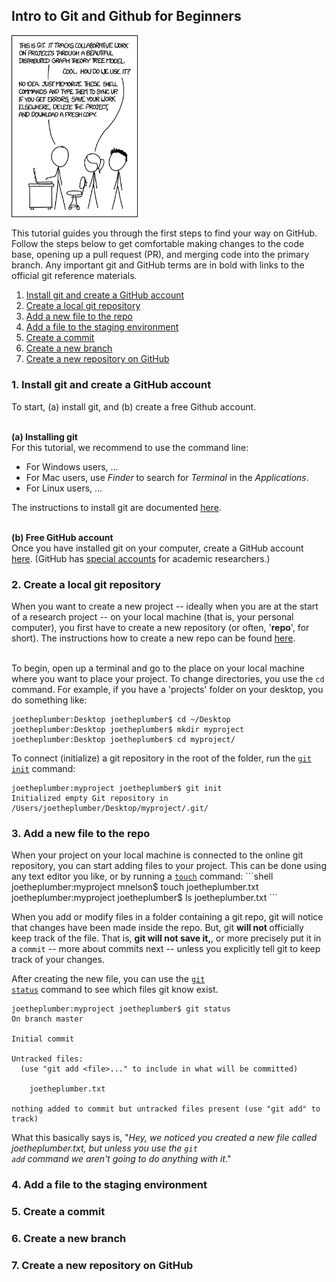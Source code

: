 ## Intro to Git and Github for Beginners

<img src="figures/git_xkcd.png"
     style="width:40%" />

This tutorial guides you through the first steps to find your way on GitHub.
Follow the steps below to get comfortable making changes to the code base, opening up a pull request (PR), and merging code into the primary branch. Any important git and GitHub terms are in bold with links to the official git reference materials.
<ol>
  <li> <a href="#step1">Install git and create a GitHub account</a> </li>
  <li> <a href="#step2">Create a local git repository </a></li>
  <li> <a href="#step3">Add a new file to the repo </a></li>
  <li> <a href="#step4">Add a file to the staging environment </a></li>
  <li> <a href="#step5">Create a commit </a></li>
  <li> <a href="#step6">Create a new branch </a></li>
  <li> <a href="#step7">Create a new repository on GitHub </a></li>
</ol>

<h3 id="step1">1. Install git and create a GitHub account</h3>
To start, (a) install git, and (b) create a free Github account. <br> <br>

<strong>(a) Installing git </strong><br>
For this tutorial, we recommend to use the command line:
<ul>
  <li> For Windows users, ...  </li>
  <li> For Mac users, use <em>Finder</em> to search for <em>Terminal</em> in the <em>Applications</em>. </li>
  <li> For Linux users,  ... </li>
</ul>
The instructions to install git are documented <a href="https://git-scm.com/book/en/v2/Getting-Started-Installing-Git" target="_blank">here</a>. <br> <br>

<strong>(b) Free GitHub account </strong><br>
Once you have installed git on your computer, create a GitHub account <a href="https://github.com/" target="_blank">here</a>.
(GitHub has <a href="https://docs.github.com/en/free-pro-team@latest/github/teaching-and-learning-with-github-education/applying-for-an-educator-or-researcher-discount" target="_blank">special accounts</a> for academic researchers.)

<h3 id="step2">2. Create a local git repository</h3>
When you want to create a new project -- ideally when you are at the start of a research project -- on your local machine (that is, your personal computer), you first have to create a new repository (or often, '<b>repo</b>', for short).
The instructions how to create a new repo can be found <a href="https://git-scm.com/book/en/v2/Git-Basics-Getting-a-Git-Repository" target="_blank">here</a>. <br> <br>


To begin, open up a terminal and go to the place on your local machine where you want to place your project.
To change directories, you use the <code>cd</code> command.
For example, if you have a 'projects' folder on your desktop, you do something like:
```shell
joetheplumber:Desktop joetheplumber$ cd ~/Desktop
joetheplumber:Desktop joetheplumber$ mkdir myproject
joetheplumber:Desktop joetheplumber$ cd myproject/
```

To connect (initialize) a git repository in the root of the folder, run the <a href="https://git-scm.com/docs/git-init" target="_blank"><code>git init</code></a> command:  
```shell
joetheplumber:myproject joetheplumber$ git init
Initialized empty Git repository in /Users/joetheplumber/Desktop/myproject/.git/
```

<h3 id="step3">3. Add a new file to the repo</h3>
When your project on your local machine is connected to the online git repository, you can start adding files to your project.
This can be done using any text editor you like, or by running a <a href="https://linux.die.net/man/1/touch" target="_blank"><code>touch</code></a> command:
```shell
joetheplumber:myproject mnelson$ touch joetheplumber.txt
joetheplumber:myproject joetheplumber$ ls
joetheplumber.txt
```

When you add or modify files in a folder containing a git repo, git will notice that changes have been made inside the repo.
But, git <strong>will not </strong> officially keep track of the file.
That is, <strong> git will not save it,</strong>, or more precisely put it in a <code>commit</code> -- more about commits next -- unless you explicitly tell git to keep track of your changes.

After creating the new file, you can use the <a href="https://git-scm.com/docs/git-status" target="_blank"><code>git status</code></a> command to see which files git know exist.

```shell
joetheplumber:myproject joetheplumber$ git status
On branch master

Initial commit

Untracked files:
  (use "git add <file>..." to include in what will be committed)

	joetheplumber.txt

nothing added to commit but untracked files present (use "git add" to track)
```
What this basically says is, "<em>Hey, we noticed you created a new file called joetheplumber.txt, but unless you use the <code>git add</code> command we aren't going to do anything with it</em>."


<h3 id="step4">4. Add a file to the staging environment</h3>

<h3 id="step5">5. Create a commit</h3>

<h3 id="step6">6. Create a new branch</h3>


<h3 id="step7">7. Create a new repository on GitHub</h3>
